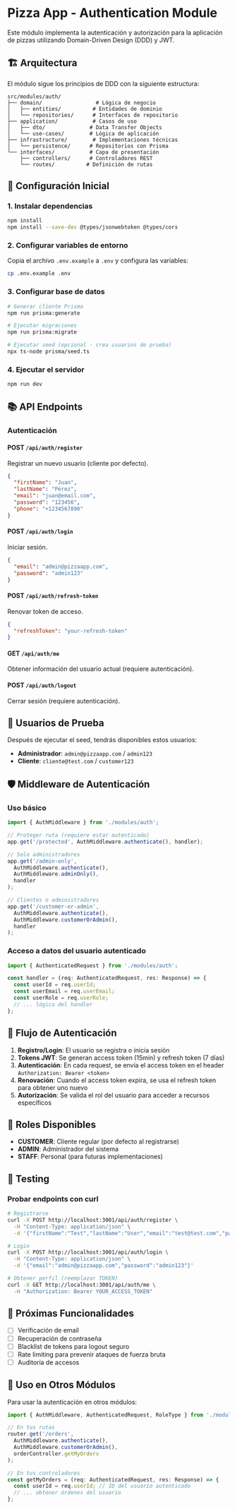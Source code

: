 # Pizza App - Authentication Module

Este módulo implementa la autenticación y autorización para la aplicación de pizzas utilizando Domain-Driven Design (DDD) y JWT.

## 🏗️ Arquitectura

El módulo sigue los principios de DDD con la siguiente estructura:

```
src/modules/auth/
├── domain/                 # Lógica de negocio
│   ├── entities/          # Entidades de dominio
│   └── repositories/      # Interfaces de repositorio
├── application/           # Casos de uso
│   ├── dto/              # Data Transfer Objects
│   └── use-cases/        # Lógica de aplicación
├── infrastructure/        # Implementaciones técnicas
│   └── persistence/      # Repositorios con Prisma
└── interfaces/           # Capa de presentación
    ├── controllers/      # Controladores REST
    └── routes/          # Definición de rutas
```

## 🚀 Configuración Inicial

### 1. Instalar dependencias

```bash
npm install
npm install --save-dev @types/jsonwebtoken @types/cors
```

### 2. Configurar variables de entorno

Copia el archivo `.env.example` a `.env` y configura las variables:

```bash
cp .env.example .env
```

### 3. Configurar base de datos

```bash
# Generar cliente Prisma
npm run prisma:generate

# Ejecutar migraciones
npm run prisma:migrate

# Ejecutar seed (opcional - crea usuarios de prueba)
npx ts-node prisma/seed.ts
```

### 4. Ejecutar el servidor

```bash
npm run dev
```

## 📚 API Endpoints

### Autenticación

#### POST `/api/auth/register`
Registrar un nuevo usuario (cliente por defecto).

```json
{
  "firstName": "Juan",
  "lastName": "Pérez",
  "email": "juan@email.com",
  "password": "123456",
  "phone": "+1234567890"
}
```

#### POST `/api/auth/login`
Iniciar sesión.

```json
{
  "email": "admin@pizzaapp.com",
  "password": "admin123"
}
```

#### POST `/api/auth/refresh-token`
Renovar token de acceso.

```json
{
  "refreshToken": "your-refresh-token"
}
```

#### GET `/api/auth/me`
Obtener información del usuario actual (requiere autenticación).

#### POST `/api/auth/logout`
Cerrar sesión (requiere autenticación).

## 🔐 Usuarios de Prueba

Después de ejecutar el seed, tendrás disponibles estos usuarios:

- **Administrador**: `admin@pizzaapp.com` / `admin123`
- **Cliente**: `cliente@test.com` / `customer123`

## 🛡️ Middleware de Autenticación

### Uso básico

```typescript
import { AuthMiddleware } from './modules/auth';

// Proteger ruta (requiere estar autenticado)
app.get('/protected', AuthMiddleware.authenticate(), handler);

// Solo administradores
app.get('/admin-only', 
  AuthMiddleware.authenticate(), 
  AuthMiddleware.adminOnly(), 
  handler
);

// Clientes o administradores
app.get('/customer-or-admin', 
  AuthMiddleware.authenticate(), 
  AuthMiddleware.customerOrAdmin(), 
  handler
);
```

### Acceso a datos del usuario autenticado

```typescript
import { AuthenticatedRequest } from './modules/auth';

const handler = (req: AuthenticatedRequest, res: Response) => {
  const userId = req.userId;
  const userEmail = req.userEmail;
  const userRole = req.userRole;
  // ... lógica del handler
};
```

## 🔄 Flujo de Autenticación

1. **Registro/Login**: El usuario se registra o inicia sesión
2. **Tokens JWT**: Se generan access token (15min) y refresh token (7 días)
3. **Autenticación**: En cada request, se envía el access token en el header `Authorization: Bearer <token>`
4. **Renovación**: Cuando el access token expira, se usa el refresh token para obtener uno nuevo
5. **Autorización**: Se valida el rol del usuario para acceder a recursos específicos

## 🎯 Roles Disponibles

- **CUSTOMER**: Cliente regular (por defecto al registrarse)
- **ADMIN**: Administrador del sistema
- **STAFF**: Personal (para futuras implementaciones)

## 🧪 Testing

### Probar endpoints con curl

```bash
# Registrarse
curl -X POST http://localhost:3001/api/auth/register \
  -H "Content-Type: application/json" \
  -d '{"firstName":"Test","lastName":"User","email":"test@test.com","password":"123456"}'

# Login
curl -X POST http://localhost:3001/api/auth/login \
  -H "Content-Type: application/json" \
  -d '{"email":"admin@pizzaapp.com","password":"admin123"}'

# Obtener perfil (reemplazar TOKEN)
curl -X GET http://localhost:3001/api/auth/me \
  -H "Authorization: Bearer YOUR_ACCESS_TOKEN"
```

## 📝 Próximas Funcionalidades

- [ ] Verificación de email
- [ ] Recuperación de contraseña
- [ ] Blacklist de tokens para logout seguro
- [ ] Rate limiting para prevenir ataques de fuerza bruta
- [ ] Auditoría de accesos

## 🤝 Uso en Otros Módulos

Para usar la autenticación en otros módulos:

```typescript
import { AuthMiddleware, AuthenticatedRequest, RoleType } from './modules/auth';

// En tus rutas
router.get('/orders', 
  AuthMiddleware.authenticate(),
  AuthMiddleware.customerOrAdmin(),
  orderController.getMyOrders
);

// En tus controladores
const getMyOrders = (req: AuthenticatedRequest, res: Response) => {
  const userId = req.userId; // ID del usuario autenticado
  // ... obtener órdenes del usuario
};
```
